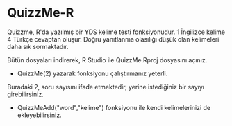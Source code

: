 # QuizzMe-R
Quizzme, R'da yazılmış bir YDS kelime testi fonksiyonudur.
1 İngilizce kelime 4 Türkçe cevaptan oluşur. Doğru yanıtlanma olasılığı düşük olan kelimeleri daha sık sormaktadır.


Bütün dosyaları indirerek, R Studio ile QuizzMe.Rproj dosyasını açınız.

* QuizzMe(2) yazarak fonksiyonu çalıştırmanız yeterli.

Buradaki 2, soru sayısını ifade etmektedir, yerine istediğiniz bir sayıyı girebilirsiniz.

* QuizzMeAdd("word","kelime") fonksiyonu ile kendi kelimelerinizi de ekleyebilirsiniz.
